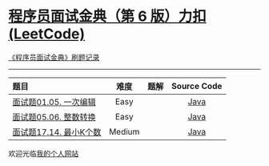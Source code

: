 # [程序员面试金典（第 6 版）力扣(LeetCode)](https://leetcode.cn/problem-list/xb9lfcwi/)

[《程序员面试金典》刷题记录](http://www.longluo.me/blog/2021/02/10/Cracking-the-Coding-Interview/)

-------------------

|   题目   |     难度     |          题解          |   Source Code   |
|    :-----        |    :----:    |         :----:         |      :----:     |
| [面试题01.05. 一次编辑](https://leetcode.cn/problems/one-away-lcci/) | Easy | []()  | [Java](./Interview_01_05_one_away_lcci.java) |
| [面试题05.06. 整数转换](https://leetcode.cn/problems/convert-integer-lcci/) | Easy | []()  | [Java](./Interview_05_06_convert_integer_lcci.java) |
| [面试题17.14. 最小K个数](https://leetcode.cn/problems/smallest-k-lcci/) | Medium | []()  | [Java](./Interview_17_14_smallestKLcci.java) |


欢迎光临[我的个人网站](http://www.longluo.me)


